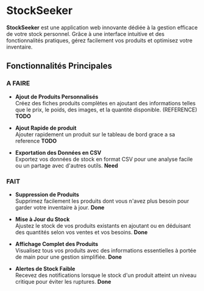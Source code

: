 # StockSeeker

**StockSeeker** est une application web innovante dédiée à la gestion efficace de votre stock personnel. Grâce à une
interface intuitive et des fonctionnalités pratiques, gérez facilement vos produits et optimisez votre inventaire.

## Fonctionnalités Principales

### A FAIRE

- **Ajout de Produits Personnalisés**  
  Créez des fiches produits complètes en ajoutant des informations telles que le prix, le poids, des images, et la
  quantité disponible. (REFERENCE) **TODO**

- **Ajout Rapide de produit**  
  Ajouter rapidement un produit sur le tableau de bord grace a sa reference **TODO**

- **Exportation des Données en CSV**  
  Exportez vos données de stock en format CSV pour une analyse facile ou un partage avec d'autres outils. **Need**

### FAIT

- **Suppression de Produits**  
  Supprimez facilement les produits dont vous n'avez plus besoin pour garder votre inventaire à jour. **Done**

- **Mise à Jour du Stock**  
  Ajustez le stock de vos produits existants en ajoutant ou en déduisant des quantités selon vos ventes et vos besoins. **Done**

- **Affichage Complet des Produits**  
  Visualisez tous vos produits avec des informations essentielles à portée de main pour une gestion simplifiée. **Done**

- **Alertes de Stock Faible**  
  Recevez des notifications lorsque le stock d'un produit atteint un niveau critique pour éviter les ruptures. **Done**
